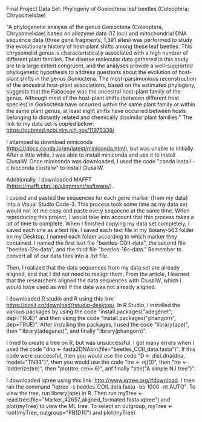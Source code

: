 Final Project Data Set: Phylogeny of Gonioctena leaf beetles (Coleoptera; Chrysomelidae) 

"A phylogenetic analysis of the genus Gonioctena (Coleoptera, Chrysomelidae) based on allozyme data (17 loci) and mitochondrial DNA sequence data (three gene fragments, 1,391 sites) was performed to study the evolutionary history of host-plant shifts among these leaf beetles. This chrysomelid genus is characteristically associated with a high number of different plant families. The diverse molecular data gathered in this study are to a large extent congruent, and the analyses provide a well-supported phylogenetic hypothesis to address questions about the evolution of host-plant shifts in the genus Gonioctena. The most-parsimonious reconstruction of the ancestral host-plant associations, based on the estimated phylogeny, suggests that the Fabaceae was the ancestral host-plant family of the genus. Although most of the host-plant shifts (between different host species) in Gonioctena have occurred within the same plant family or within the same plant genus, at least eight shifts have occurred between hosts belonging to distantly related and chemically dissimilar plant families." The link to my data set is copied below: 
https://pubmed.ncbi.nlm.nih.gov/11975339/

I attemped to download miniconda (https://docs.conda.io/en/latest/miniconda.html), but was unable to initially. After a little while, I was able to install miniconda and use it to install ClusalW. Once miniconda was downloaded, I used the code "conda install -c bioconda clustalw" to install ClusalW. 

Additionally, I downloaded MAFFT (https://mafft.cbrc.jp/alignment/software/).

I copied and pasted the sequences for each gene marker (from my data) into a Visual Studio Code-3. This process took some time as my data set would not let me copy and paste every sequecne at the same time. When reproducing this project, I would take into account that this process takes a lot of time to complete. When I finished copying my data set completely, I saved each one as a text file. I saved each text file in my Botany-563 folder on my Desktop. I named each folder according to which marker they contained. I named the first text file "beetles-COII-data", the second file "beetles-12s-data", and the third file "beetles-16s-data." Remember to convert all of our data files into a .txt file. 

Then, I realized that the data sequences from my data set are already aligned, and that I did not need to realign them. From the article, I learned that the researchers aligned the data sequences with ClusalW, which I would have used as well if the data was not already aligned. 

I downloaded R studio and R using this link: https://posit.co/download/rstudio-desktop/. In R Studio, I installed the various packages by using the code "install.packages("adegenet", dep=TRUE)" and then using the code "install.packages("phangorn", dep=TRUE)". After installing the packages, I used the code "library(ape)", then  "library(adegenet)", and finally "library(phangorn)".

I tried to create a tree on R, but was unsuccessful. I got many errors when I used the code "dna <- fasta2DNAbin(file="beetles_COII_data.fasta")". If this code were successful, then you would use the code "D <- dist.dna(dna, model="TN93")", then you would use the code "tre <- nj(D)", then "tre <- ladderize(tre)", then "plot(tre, cex=.6)", anf finally "title("A simple NJ tree")". 

I downloaded iqtree using this link: http://www.iqtree.org/#download. I then ran the command "iqtree -s beetles_COII_data.fasta -bb 1000 -nt AUTO". To view the tree, run library(ape) in R. Then run myTree <- read.tree(file="Marker_42657_aligned_formated.fasta.iqtree") and plot(myTree) to view the ML tree. To select an outgroup, myTree <- root(myTree, outgroup="PB1D10") and plot(myTree)



